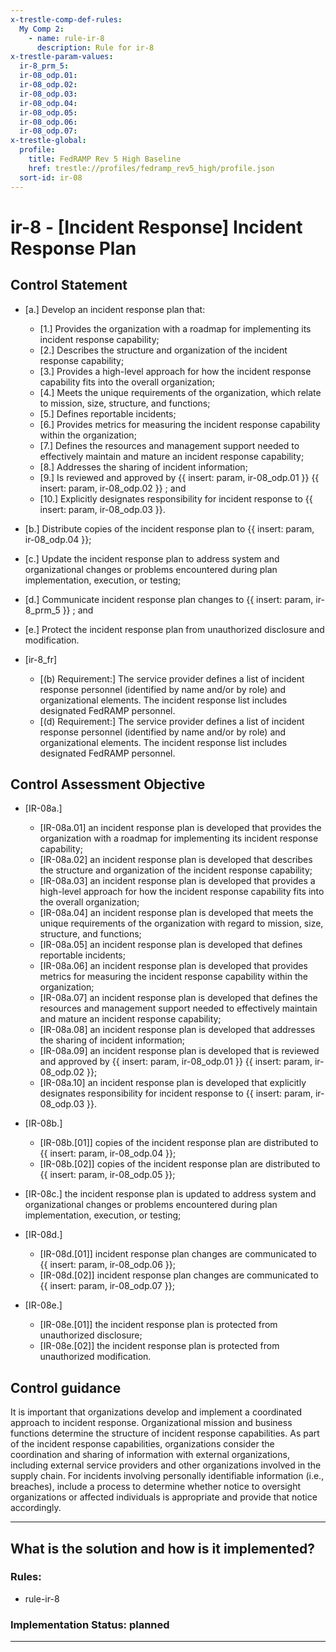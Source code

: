 ```yaml
---
x-trestle-comp-def-rules:
  My Comp 2:
    - name: rule-ir-8
      description: Rule for ir-8
x-trestle-param-values:
  ir-8_prm_5:
  ir-08_odp.01:
  ir-08_odp.02:
  ir-08_odp.03:
  ir-08_odp.04:
  ir-08_odp.05:
  ir-08_odp.06:
  ir-08_odp.07:
x-trestle-global:
  profile:
    title: FedRAMP Rev 5 High Baseline
    href: trestle://profiles/fedramp_rev5_high/profile.json
  sort-id: ir-08
---
```


# ir-8 - \[Incident Response\] Incident Response Plan

## Control Statement

- \[a.\] Develop an incident response plan that:

  - \[1.\] Provides the organization with a roadmap for implementing its incident response capability;
  - \[2.\] Describes the structure and organization of the incident response capability;
  - \[3.\] Provides a high-level approach for how the incident response capability fits into the overall organization;
  - \[4.\] Meets the unique requirements of the organization, which relate to mission, size, structure, and functions;
  - \[5.\] Defines reportable incidents;
  - \[6.\] Provides metrics for measuring the incident response capability within the organization;
  - \[7.\] Defines the resources and management support needed to effectively maintain and mature an incident response capability;
  - \[8.\] Addresses the sharing of incident information;
  - \[9.\] Is reviewed and approved by {{ insert: param, ir-08_odp.01 }} {{ insert: param, ir-08_odp.02 }} ; and
  - \[10.\] Explicitly designates responsibility for incident response to {{ insert: param, ir-08_odp.03 }}.

- \[b.\] Distribute copies of the incident response plan to {{ insert: param, ir-08_odp.04 }};

- \[c.\] Update the incident response plan to address system and organizational changes or problems encountered during plan implementation, execution, or testing;

- \[d.\] Communicate incident response plan changes to {{ insert: param, ir-8_prm_5 }} ; and

- \[e.\] Protect the incident response plan from unauthorized disclosure and modification.

- \[ir-8_fr\]

  - \[(b) Requirement:\] The service provider defines a list of incident response personnel (identified by name and/or by role) and organizational elements. The incident response list includes designated FedRAMP personnel.
  - \[(d) Requirement:\] The service provider defines a list of incident response personnel (identified by name and/or by role) and organizational elements. The incident response list includes designated FedRAMP personnel.

## Control Assessment Objective

- \[IR-08a.\]

  - \[IR-08a.01\] an incident response plan is developed that provides the organization with a roadmap for implementing its incident response capability;
  - \[IR-08a.02\] an incident response plan is developed that describes the structure and organization of the incident response capability;
  - \[IR-08a.03\] an incident response plan is developed that provides a high-level approach for how the incident response capability fits into the overall organization;
  - \[IR-08a.04\] an incident response plan is developed that meets the unique requirements of the organization with regard to mission, size, structure, and functions;
  - \[IR-08a.05\] an incident response plan is developed that defines reportable incidents;
  - \[IR-08a.06\] an incident response plan is developed that provides metrics for measuring the incident response capability within the organization;
  - \[IR-08a.07\] an incident response plan is developed that defines the resources and management support needed to effectively maintain and mature an incident response capability;
  - \[IR-08a.08\] an incident response plan is developed that addresses the sharing of incident information;
  - \[IR-08a.09\] an incident response plan is developed that is reviewed and approved by {{ insert: param, ir-08_odp.01 }} {{ insert: param, ir-08_odp.02 }};
  - \[IR-08a.10\] an incident response plan is developed that explicitly designates responsibility for incident response to {{ insert: param, ir-08_odp.03 }}.

- \[IR-08b.\]

  - \[IR-08b.[01]\] copies of the incident response plan are distributed to {{ insert: param, ir-08_odp.04 }};
  - \[IR-08b.[02]\] copies of the incident response plan are distributed to {{ insert: param, ir-08_odp.05 }};

- \[IR-08c.\] the incident response plan is updated to address system and organizational changes or problems encountered during plan implementation, execution, or testing;

- \[IR-08d.\]

  - \[IR-08d.[01]\] incident response plan changes are communicated to {{ insert: param, ir-08_odp.06 }};
  - \[IR-08d.[02]\] incident response plan changes are communicated to {{ insert: param, ir-08_odp.07 }};

- \[IR-08e.\]

  - \[IR-08e.[01]\] the incident response plan is protected from unauthorized disclosure;
  - \[IR-08e.[02]\] the incident response plan is protected from unauthorized modification.

## Control guidance

It is important that organizations develop and implement a coordinated approach to incident response. Organizational mission and business functions determine the structure of incident response capabilities. As part of the incident response capabilities, organizations consider the coordination and sharing of information with external organizations, including external service providers and other organizations involved in the supply chain. For incidents involving personally identifiable information (i.e., breaches), include a process to determine whether notice to oversight organizations or affected individuals is appropriate and provide that notice accordingly.

______________________________________________________________________

## What is the solution and how is it implemented?

<!-- For implementation status enter one of: implemented, partial, planned, alternative, not-applicable -->

<!-- Note that the list of rules under ### Rules: is read-only and changes will not be captured after assembly to JSON -->

<!-- Add control implementation description here for control: ir-8 -->

### Rules:

  - rule-ir-8

### Implementation Status: planned

______________________________________________________________________
